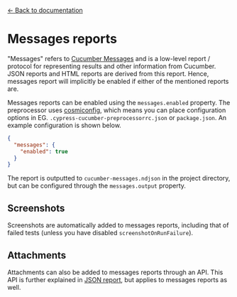 [← Back to documentation](readme.md)

# Messages reports

"Messages" refers to [Cucumber Messages](https://github.com/cucumber/common/tree/main/messages) and is a low-level report / protocol for representing results and other information from Cucumber. JSON reports and HTML reports are derived from this report. Hence, messages report will implicitly be enabled if either of the mentioned reports are.

Messages reports can be enabled using the `messages.enabled` property. The preprocessor uses [cosmiconfig](https://github.com/davidtheclark/cosmiconfig), which means you can place configuration options in EG. `.cypress-cucumber-preprocessorrc.json` or `package.json`. An example configuration is shown below.

```json
{
  "messages": {
    "enabled": true
  }
}
```

The report is outputted to `cucumber-messages.ndjson` in the project directory, but can be configured through the `messages.output` property.

## Screenshots

Screenshots are automatically added to messages reports, including that of failed tests (unless you have disabled `screenshotOnRunFailure`).

## Attachments

Attachments can also be added to messages reports through an API. This API is further explained in [JSON report](json-report.md), but applies to messages reports as well.
